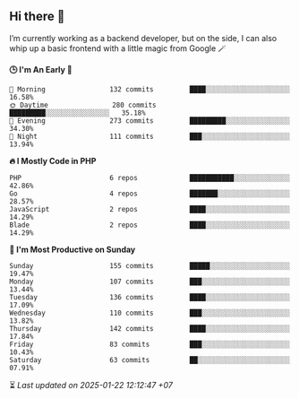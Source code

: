 ## Hi there 👋
I’m currently working as a backend developer, but on the side, I can also whip up a basic frontend with a little magic from Google 🪄

<!--START_SECTION:readme-stats-->
**🕒 I'm An Early 🐤**

```text
🌅 Morning                132 commits         ████░░░░░░░░░░░░░░░░░░░░░   16.58%
🌞 Daytime                280 commits         █████████░░░░░░░░░░░░░░░░   35.18%
🌆 Evening                273 commits         █████████░░░░░░░░░░░░░░░░   34.30%
🌙 Night                  111 commits         ███░░░░░░░░░░░░░░░░░░░░░░   13.94%
```

**🔥 I Mostly Code in PHP**

```text
PHP                      6 repos             ███████████░░░░░░░░░░░░░░   42.86%
Go                       4 repos             ███████░░░░░░░░░░░░░░░░░░   28.57%
JavaScript               2 repos             ████░░░░░░░░░░░░░░░░░░░░░   14.29%
Blade                    2 repos             ████░░░░░░░░░░░░░░░░░░░░░   14.29%
```

**📅 I'm Most Productive on Sunday**

```text
Sunday                   155 commits         █████░░░░░░░░░░░░░░░░░░░░   19.47%
Monday                   107 commits         ███░░░░░░░░░░░░░░░░░░░░░░   13.44%
Tuesday                  136 commits         ████░░░░░░░░░░░░░░░░░░░░░   17.09%
Wednesday                110 commits         ███░░░░░░░░░░░░░░░░░░░░░░   13.82%
Thursday                 142 commits         ████░░░░░░░░░░░░░░░░░░░░░   17.84%
Friday                   83 commits          ███░░░░░░░░░░░░░░░░░░░░░░   10.43%
Saturday                 63 commits          ██░░░░░░░░░░░░░░░░░░░░░░░   07.91%
```



⏳ *Last updated on 2025-01-22 12:12:47 +07*
<!--END_SECTION:readme-stats-->
